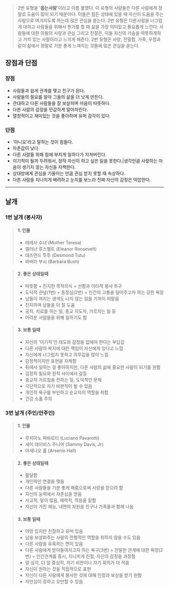 > 2번 유형을 '**돕는사람**'이라고 이름 붙였다. 이 유형의 사람들은 다른 사람에게 정말로 도움이 많이 되기 때문이다. 이들은 힘든 상태에 있을 때 자신이 도움을 주는 사람으로 여겨지도록 하는데 많은 관심을 쏟는다. 
> 2번 유형은 다른사람을 너그럽게 대하고 사람들을 위해서 뭔가를 할 때 삶을 가장 의미있고 풍요롭게 느낀다. 
> 사람들에 대한 이들의 사랑과 관심 그리고 친절은, 이들 자신의 가슴을 따뜻하게하고 가치 있는 사람이라고 느끼게 해준다. 
> 2번 유형은 사랑, 친밀함, 가족, 우정과 같이 삶에서 정말로 기분 좋게 느껴지는 것들에 많은 관심을 쏟는다.


## 장점과 단점

### 장점

- 사람들과 쉽게 관계를 맺고 친구가 된다. 
- 사람들의 필요를 알아 그들의 삶을 더 낫게 만든다.
- 관대하고 다른 사람들을 잘 보살피며 마음이 따뜻하다.
- 다른 사람의 감정을 민감하게 알아차린다.
- 열정적이고 재미있는 것을 좋아하며 유머 감각이 있다.



### 단점

- '아니요'라고 말하는 것이 힘들다.
- 자존감이 낮다.
- 다른 사람들 위해 힘에 부치게 일하다가 지쳐버린다.
- 이기적이 될까 두려워서, 정작 자신이 하고 싶은 일을 못한다.|생각만큼 사랑하는 마음이 생기지 않는 자신을 자책한다.
- 상대방에게 관심을 기울이는 만큼 관심 받지 못할 때 속상하다.
- 다른 사람을 지나치게 배려하고 눈치를 보느라 진짜 자신의 감정은 억압한다.


---

## 날개

### 1번 날개 (봉사자)

> #### 1. 인물
>
> - 테레사 수녀 (Mother Teresa)
> - 엘러너 루스벨트 (Eleanor Roosevelt)
> - 데즈먼드 투투 (Desmond Tutu)
> - 바버라 부시 (Barbara Bush)



> #### 2. 좋은 상태일때
>
> - 따뜻함 + 진지한 목적의식 = 선함과 이타적 봉사 추구
> - 도덕적 관념(1번) + 동정심(2번) = 인간의 고통을 덜어주고자 하는 강한 욕망
> - 남들이 꺼리는 생색도 나지 않는 일을 기꺼이 떠맡음
> - 진지하며 남들을 더 잘 도움
> - 공직, 치료를 하는 일, 종교 지도자, 가르치는 일 등
> - 어려운 사람들을 위해 일하기도 함


> #### 3. 보통 일때
>
> - 자신의 '이기적'인 태도와 감정을 없애야 한다는 부담감
> - 다른 사람의 복지에 대한 책임이 자신에게 있다고 느낌
> - 자신에게 너그럽지 못하고 의무감을 많이 느낌
> - 감정적이지만 표현을 자제함
> - 뒤에서 일하는 걸 좋아하지만, 다른 사람의 삶에 중요한 사람이 되기를 원함
> - 감정적 필요와 원칙 사이에서 갈등
> - 종교적 가르침을 전하는 일, 도덕적인 문제
> - 극단적으로 자기 비판적이 될 수 있음
> - 개인적 욕구를 부인하고 순교자의 역할을 취함
> - 건강 소홀 주의



### 3번 날개 (주인/안주인)


> #### 1. 인물
>
> - 루치아노 파바로티 (Luciano Pavarotti)
> - 새미 데이비스 주니어 (Sammy Davis, Jr)
> - 아세니오 홀 (Arsenio Hall)



> #### 2. 좋은 상태일때
>
> - 활달함
> - 개인적인 연결을 맺음
> - 다른 사람들을 기분 좋게 해줌으로써 사랑을 얻으려 함
> - 자신의 능력에서 자존심을 얻음
> - 사교적, 말이 많음, 매력적, 적응을 잘함
> - 자신이 가진 재능, 내면의 자원을 친구나 가족들과 함께 나눔


> #### 3. 보통 일때
>
> - 야망 있지만 친절하고 유머 있음
> - 남을 보살펴주는 사람의 전형적인 역할을 취하지 않을 수도 있음
> - 다른 사람을 유혹하는 면이 있음
> - 다른 사람에게 받아들여지고자 하는 욕구(3번) + 친밀한 관계에 대한 욕망(2번) = 인간관계를 중시, 지나치게 친절, 자신의 감정을 과장함
> - 덜 심각, 더 일 중심적, 자기 비판이나 자기 회의가 더 적음
> - 자신이 원하는 것을 직접적으로 표현
> - 자신이 다른 사람에게 봉사한 것에 대해 인정과 보상을 받기 원함
> - 자만심이 강하고 오만할 수 있음